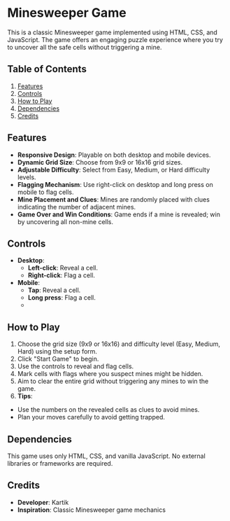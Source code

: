 # Minesweeper Game

This is a classic Minesweeper game implemented using HTML, CSS, and JavaScript. The game offers an engaging puzzle experience where you try to uncover all the safe cells without triggering a mine.

## Table of Contents

1. [Features](#features)
2. [Controls](#controls)
3. [How to Play](#how-to-play)
4. [Dependencies](#dependencies)
5. [Credits](#credits)


## Features

- **Responsive Design**: Playable on both desktop and mobile devices.
- **Dynamic Grid Size**: Choose from 9x9 or 16x16 grid sizes.
- **Adjustable Difficulty**: Select from Easy, Medium, or Hard difficulty levels.
- **Flagging Mechanism**: Use right-click on desktop and long press on mobile to flag cells.
- **Mine Placement and Clues**: Mines are randomly placed with clues indicating the number of adjacent mines.
- **Game Over and Win Conditions**: Game ends if a mine is revealed; win by uncovering all non-mine cells.

## Controls

- **Desktop**:
  - **Left-click**: Reveal a cell.
  - **Right-click**: Flag a cell.
- **Mobile**:
  - **Tap**: Reveal a cell.
  - **Long press**: Flag a cell.
  - 
## How to Play

1. Choose the grid size (9x9 or 16x16) and difficulty level (Easy, Medium, Hard) using the setup form.
2. Click "Start Game" to begin.
3. Use the controls to reveal and flag cells.
4. Mark cells with flags where you suspect mines might be hidden.
5. Aim to clear the entire grid without triggering any mines to win the game.
6.  **Tips**:
   - Use the numbers on the revealed cells as clues to avoid mines.
   - Plan your moves carefully to avoid getting trapped.


## Dependencies

This game uses only HTML, CSS, and vanilla JavaScript. No external libraries or frameworks are required.

## Credits

- **Developer**: Kartik
- **Inspiration**: Classic Minesweeper game mechanics


